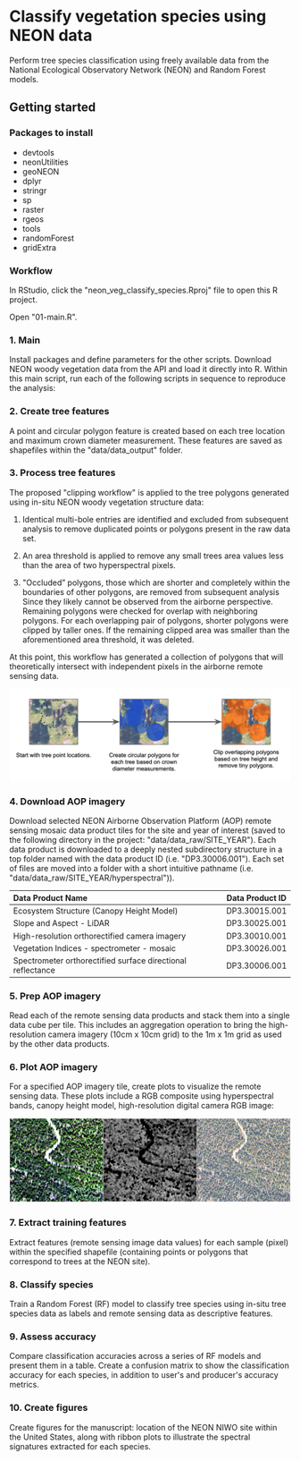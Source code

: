 # Classify vegetation species using NEON data
Perform tree species classification using freely available data from the National Ecological Observatory Network (NEON) and Random Forest models.

## Getting started 

### Packages to install

- devtools
- neonUtilities
- geoNEON 
- dplyr
- stringr
- sp
- raster
- rgeos
- tools
- randomForest
- gridExtra


### Workflow

In RStudio, click the "neon_veg_classify_species.Rproj" file to open this R project.

Open "01-main.R". 

### 1. Main
Install packages and define parameters for the other scripts. 
Download NEON woody vegetation data from the API and load it directly into R. 
Within this main script, run each of the following scripts in sequence to reproduce the analysis:

### 2. Create tree features
A point and circular polygon feature is created based on each tree location and maximum crown diameter measurement. These features are saved as shapefiles within the "data/data_output" folder. 

### 3. Process tree features
The proposed "clipping workflow" is applied to the tree polygons generated using in-situ NEON woody vegetation structure data:

1. Identical multi-bole entries are identified and excluded from subsequent analysis to remove duplicated points or polygons present in the raw data set.

2. An area threshold is applied to remove any small trees area values less than the area of two hyperspectral pixels.

3. "Occluded” polygons, those which are shorter and completely within the boundaries of other polygons, are removed from subsequent analysis Since they likely cannot be observed from the airborne perspective. Remaining polygons were checked for overlap with neighboring polygons. For each overlapping pair of polygons, shorter polygons were clipped by taller ones. If the remaining clipped area was smaller than the aforementioned area threshold, it was deleted. 

At this point, this workflow has generated a collection of polygons that will theoretically intersect with independent pixels in the airborne remote sensing data.

![Image of Clipping Workflow](https://github.com/vscholl/neon_veg_classify_species/blob/master/images/clipping%20workflow.png)

### 4. Download AOP imagery

Download selected NEON Airborne Observation Platform (AOP) remote sensing mosaic data product tiles for the site and year of interest (saved to the following directory in the project: "data/data_raw/SITE_YEAR"). Each data product is downloaded to a deeply nested subdirectory structure in a top folder named with the data product ID (i.e. "DP3.30006.001"). Each set of files are moved into a folder with a short intuitive pathname (i.e. "data/data_raw/SITE_YEAR/hyperspectral")). 

| Data Product Name                                    | Data Product ID |
| :---                                                   | ---             |
| Ecosystem Structure (Canopy Height Model)             | DP3.30015.001   |
| Slope and Aspect - LiDAR                              | DP3.30025.001   |
| High-resolution orthorectified camera imagery  | DP3.30010.001   |
| Vegetation Indices - spectrometer - mosaic            | DP3.30026.001   |
| Spectrometer orthorectified surface directional reflectance | DP3.30006.001| 

### 5. Prep AOP imagery

Read each of the remote sensing data products and stack them into a single data cube per tile. This includes an aggregation operation to bring the high-resolution camera imagery (10cm x 10cm grid) to the 1m x 1m grid as used by the other data products. 

### 6. Plot AOP imagery

For a specified AOP imagery tile, create plots to visualize the remote sensing data. 
These plots include a RGB composite using hyperspectral bands, canopy height model, high-resolution digital camera RGB image:

![Image of AOP images](https://github.com/vscholl/neon_veg_classify_species/blob/master/images/aop%20images.png) 


### 7. Extract training features 

Extract features (remote sensing image data values) for each sample (pixel) within the specified shapefile (containing points or polygons that correspond to trees at the NEON site).


### 8. Classify species 

Train a Random Forest (RF) model to classify tree species using in-situ tree species data as labels and remote sensing data as descriptive features. 


### 9. Assess accuracy

Compare classification accuracies across a series of RF models and present them in a table. 
Create a confusion matrix to show the classification accuracy for each species, in addition to user's and producer's accuracy metrics. 

### 10. Create figures 

Create figures for the manuscript: location of the NEON NIWO site within the United States, along with ribbon plots to illustrate the spectral signatures extracted for each species. 
